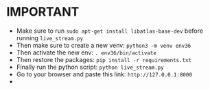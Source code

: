 # IMPORTANT

* Make sure to run `sudo apt-get install libatlas-base-dev` before running `live_stream.py`
* Then make sure to create a new venv: `python3 -m venv env36`
* Then activate the new env: `. env36/bin/activate`
* Then restore the packages: `pip install -r requirements.txt`
* Finally run the python script: `python live_stream.py`
* Go to your browser and paste this link: `http://127.0.0.1:8000`
* 
